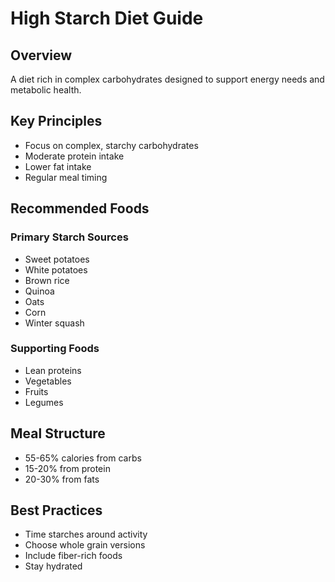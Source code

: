 # High Starch Diet Guide

## Overview
A diet rich in complex carbohydrates designed to support energy needs and metabolic health.

## Key Principles
- Focus on complex, starchy carbohydrates
- Moderate protein intake
- Lower fat intake
- Regular meal timing

## Recommended Foods
### Primary Starch Sources
- Sweet potatoes
- White potatoes
- Brown rice
- Quinoa
- Oats
- Corn
- Winter squash

### Supporting Foods
- Lean proteins
- Vegetables
- Fruits
- Legumes

## Meal Structure
- 55-65% calories from carbs
- 15-20% from protein
- 20-30% from fats

## Best Practices
- Time starches around activity
- Choose whole grain versions
- Include fiber-rich foods
- Stay hydrated 
